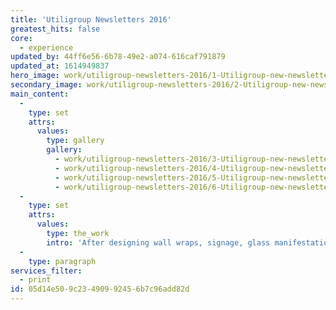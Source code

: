```yaml
---
title: 'Utiligroup Newsletters 2016'
greatest_hits: false
core:
  - experience
updated_by: 44ff6e56-6b78-49e2-a074-616caf791879
updated_at: 1614949837
hero_image: work/utiligroup-newsletters-2016/1-Utiligroup-new-newsletter-v2.jpg
secondary_image: work/utiligroup-newsletters-2016/2-Utiligroup-new-newsletter-v2.jpg
main_content:
  -
    type: set
    attrs:
      values:
        type: gallery
        gallery:
          - work/utiligroup-newsletters-2016/3-Utiligroup-new-newsletter-v2.jpg
          - work/utiligroup-newsletters-2016/4-Utiligroup-new-newsletter-v2.jpg
          - work/utiligroup-newsletters-2016/5-Utiligroup-new-newsletter-v2.jpg
          - work/utiligroup-newsletters-2016/6-Utiligroup-new-newsletter-v2.jpg
  -
    type: set
    attrs:
      values:
        type: the_work
        intro: 'After designing wall wraps, signage, glass manifestations and clever installations for Utiligroup’s new purpose-built offices, along with an update to their website, they now needed an equally exciting bi-monthly newsletter to connect with both their workforce and their clients. The stylish square format keeps the newsletter comfortable in the palm of the hand whilst preventing the pages from being too content heavy, the vibrancy of the pages excites the reader, and the concise breakdown of the text means their message is being well received.'
  -
    type: paragraph
services_filter:
  - print
id: 05d14e50-9c23-4909-9245-6b7c96add82d
---
```

